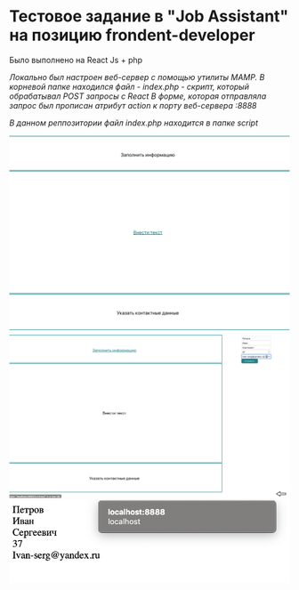 #  Тестовое задание в "Job Assistant" на позицию frondent-developer
Было выполнено на React Js + php

_Локально был настроен веб-сервер с помощью утилиты MAMP. В корневой папке находился файл - index.php - скрипт, который обрабатывал POST запросы с React_
_В форме, которая отправляла запрос был прописан атрибут action к порту веб-сервера :8888_

_В данном реппозитории файл index.php находится в папке script_


![Alt-текст](https://github.com/romanasti/testJA/blob/main/1.png "1")
![Alt-текст](https://github.com/romanasti/testJA/blob/main/2.png "2")
![Alt-текст](https://github.com/romanasti/testJA/blob/main/3.png "3")
